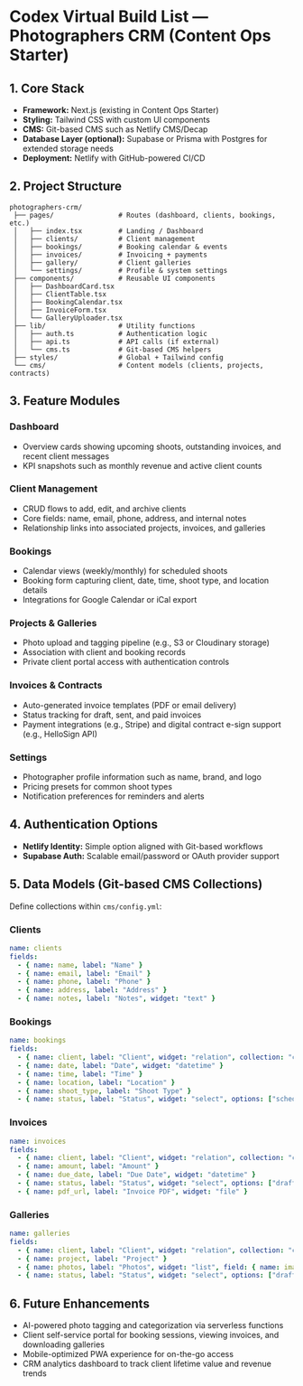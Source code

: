 # Codex Virtual Build List — Photographers CRM (Content Ops Starter)

## 1. Core Stack

- **Framework:** Next.js (existing in Content Ops Starter)
- **Styling:** Tailwind CSS with custom UI components
- **CMS:** Git-based CMS such as Netlify CMS/Decap
- **Database Layer (optional):** Supabase or Prisma with Postgres for extended storage needs
- **Deployment:** Netlify with GitHub-powered CI/CD

## 2. Project Structure

```
photographers-crm/
 ├── pages/                # Routes (dashboard, clients, bookings, etc.)
 │   ├── index.tsx         # Landing / Dashboard
 │   ├── clients/          # Client management
 │   ├── bookings/         # Booking calendar & events
 │   ├── invoices/         # Invoicing + payments
 │   ├── gallery/          # Client galleries
 │   └── settings/         # Profile & system settings
 ├── components/           # Reusable UI components
 │   ├── DashboardCard.tsx
 │   ├── ClientTable.tsx
 │   ├── BookingCalendar.tsx
 │   ├── InvoiceForm.tsx
 │   └── GalleryUploader.tsx
 ├── lib/                  # Utility functions
 │   ├── auth.ts           # Authentication logic
 │   ├── api.ts            # API calls (if external)
 │   └── cms.ts            # Git-based CMS helpers
 ├── styles/               # Global + Tailwind config
 └── cms/                  # Content models (clients, projects, contracts)
```

## 3. Feature Modules

### Dashboard

- Overview cards showing upcoming shoots, outstanding invoices, and recent client messages
- KPI snapshots such as monthly revenue and active client counts

### Client Management

- CRUD flows to add, edit, and archive clients
- Core fields: name, email, phone, address, and internal notes
- Relationship links into associated projects, invoices, and galleries

### Bookings

- Calendar views (weekly/monthly) for scheduled shoots
- Booking form capturing client, date, time, shoot type, and location details
- Integrations for Google Calendar or iCal export

### Projects & Galleries

- Photo upload and tagging pipeline (e.g., S3 or Cloudinary storage)
- Association with client and booking records
- Private client portal access with authentication controls

### Invoices & Contracts

- Auto-generated invoice templates (PDF or email delivery)
- Status tracking for draft, sent, and paid invoices
- Payment integrations (e.g., Stripe) and digital contract e-sign support (e.g., HelloSign API)

### Settings

- Photographer profile information such as name, brand, and logo
- Pricing presets for common shoot types
- Notification preferences for reminders and alerts

## 4. Authentication Options

- **Netlify Identity:** Simple option aligned with Git-based workflows
- **Supabase Auth:** Scalable email/password or OAuth provider support

## 5. Data Models (Git-based CMS Collections)

Define collections within `cms/config.yml`:

### Clients

```yaml
name: clients
fields:
  - { name: name, label: "Name" }
  - { name: email, label: "Email" }
  - { name: phone, label: "Phone" }
  - { name: address, label: "Address" }
  - { name: notes, label: "Notes", widget: "text" }
```

### Bookings

```yaml
name: bookings
fields:
  - { name: client, label: "Client", widget: "relation", collection: "clients", search_fields: ["name"], value_field: "name" }
  - { name: date, label: "Date", widget: "datetime" }
  - { name: time, label: "Time" }
  - { name: location, label: "Location" }
  - { name: shoot_type, label: "Shoot Type" }
  - { name: status, label: "Status", widget: "select", options: ["scheduled", "completed", "cancelled"] }
```

### Invoices

```yaml
name: invoices
fields:
  - { name: client, label: "Client", widget: "relation", collection: "clients", search_fields: ["name"], value_field: "name" }
  - { name: amount, label: "Amount" }
  - { name: due_date, label: "Due Date", widget: "datetime" }
  - { name: status, label: "Status", widget: "select", options: ["draft", "sent", "paid"] }
  - { name: pdf_url, label: "Invoice PDF", widget: "file" }
```

### Galleries

```yaml
name: galleries
fields:
  - { name: client, label: "Client", widget: "relation", collection: "clients", search_fields: ["name"], value_field: "name" }
  - { name: project, label: "Project" }
  - { name: photos, label: "Photos", widget: "list", field: { name: image, label: "Image", widget: "image" } }
  - { name: status, label: "Status", widget: "select", options: ["draft", "published", "archived"] }
```

## 6. Future Enhancements

- AI-powered photo tagging and categorization via serverless functions
- Client self-service portal for booking sessions, viewing invoices, and downloading galleries
- Mobile-optimized PWA experience for on-the-go access
- CRM analytics dashboard to track client lifetime value and revenue trends

